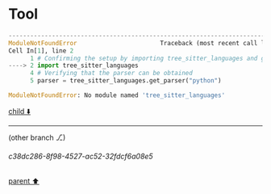 # Tool

```python
---------------------------------------------------------------------------
ModuleNotFoundError                       Traceback (most recent call last)
Cell In[1], line 2
      1 # Confirming the setup by importing tree_sitter_languages and getting a Python parser
----> 2 import tree_sitter_languages
      4 # Verifying that the parser can be obtained
      5 parser = tree_sitter_languages.get_parser("python")

ModuleNotFoundError: No module named 'tree_sitter_languages'

```

[child ⬇️](#c38dc286-8f98-4527-ac52-32fdcf6a08e5)

---

(other branch ⎇)
###### c38dc286-8f98-4527-ac52-32fdcf6a08e5
[parent ⬆️](#c75559a5-721d-475b-8c51-ea7878b856a4)
